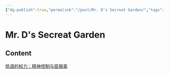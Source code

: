 ```yaml
---
{"dg-publish":true,"permalink":"/post/Mr. D's Secreat Garden/","tags":["gardenEntry"]}
---
```


# Mr. D's Secreat Garden

## Content

[低语的权力：精神控制与臣服美](./低语的权力：精神控制与臣服美/低语的权力：精神控制与臣服美)
